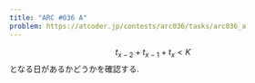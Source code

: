 ```yaml
---
title: "ARC #036 A"
problem: https://atcoder.jp/contests/arc036/tasks/arc036_a
---
```

$$ t_{x-2}+t_{x-1}+t_x \lt K $$ となる日があるかどうかを確認する.
